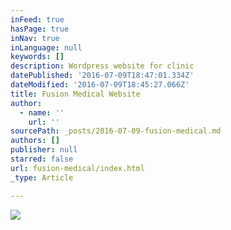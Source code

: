 ```yaml
---
inFeed: true
hasPage: true
inNav: true
inLanguage: null
keywords: []
description: Wordpress website for clinic
datePublished: '2016-07-09T18:47:01.334Z'
dateModified: '2016-07-09T18:45:27.066Z'
title: Fusion Medical Website
author:
  - name: ''
    url: ''
sourcePath: _posts/2016-07-09-fusion-medical.md
authors: []
publisher: null
starred: false
url: fusion-medical/index.html
_type: Article

---
```

![](https://the-grid-user-content.s3-us-west-2.amazonaws.com/ba0f1a0b-9b46-4927-a89c-23aeb0e34223.jpg)